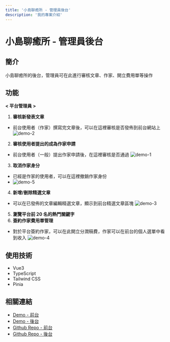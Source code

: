 ```yaml
---
title: '小島聊癒所 - 管理員後台'
description: '我的專案介紹'
---
```


# 小島聊癒所 - 管理員後台

## 簡介

小島聊癒所的後台，管理員可在此進行審核文章、作家、開立費用單等操作

## 功能

**< 平台管理員 >**

1. **審核新發表文章**

- 前台使用者（作家）撰寫完文章後，可以在這裡審核是否發佈到前台網站上
  ![demo-2](/images/projects/Islandback/project2-2.png)

2. **審核使用者提出的成為作家申請**

- 前台使用者（一般）提出作家申請後，在這裡審核是否通過
  ![demo-1](/images/projects/Islandback/project2-1.png)

3. **取消作家身分**

- 已經是作家的使用者，可以在這裡撤銷作家身份
- ![demo-5](/images/projects/cover/island-back-cover.png)

4. **新增/刪除精選文章**

- 可以在已發佈的文章編輯精選文章，顯示到前台精選文章區塊
  ![demo-3](/images/projects/Islandback/project2-3.png)

5. **瀏覽平台前 20 名的熱門關鍵字**
6. **簽約作家費用單管理**

- 對於平台簽約作家，可以在此開立分潤稿費，作家可以在前台的個人選單中看到收入
  ![demo-4](/images/projects/Islandback/project2-4.png)

## 使用技術

- Vue3
- TypeScript
- Tailwind CSS
- Pinia

## 相關連結

- [Demo - 前台](https://islandofhealing2023.rocket-coding.com/)
- [Demo - 後台](https://teamrocket12th.github.io/Island-Of-Healing-BackStage/#/)
- [Github Repo - 前台](https://github.com/TeamRocket12th/Island-of-Healing)
- [Github Repo - 後台](https://github.com/TeamRocket12th/Island-Of-Healing-BackStage)
